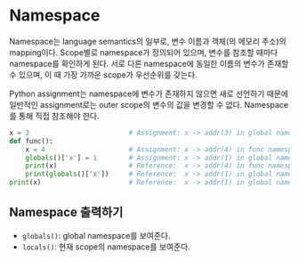 # Namespace

Namespace는 language semantics의 일부로, 변수 이름과 객체(의 메모리 주소)의 mapping이다.
Scope별로 namespace가 정의되어 있으며, 변수를 참조할 때마다 namespace를 확인하게 된다.
서로 다른 namespace에 동일한 이름의 변수가 존재할 수 있으며, 이 때 가장 가까운 scope가 우선순위를 갖는다.

Python assignment는 namespace에 변수가 존재하지 않으면 새로 선언하기 때문에 일반적인 assignment로는 outer scope의 변수의 값을 변경할 수 없다. Namespace를 통해 직접 참조해야 한다.

```py
x = 3                         # Assignment: x -> addr(3) in global namespace
def func():
    x = 4                     # Assignment: x -> addr(4) in func namespace
    globals()['x'] = 1        # Assignment: x -> addr(1) in global namespace
    print(x)                  # Reference:  x -> addr(4) in func namespace
    print(globals()['x'])     # Reference:  x -> addr(1) in global namespace
print(x)                      # Reference:  x -> addr(1) in global namespace
```

## Namespace 출력하기

- `globals()`: global namespace를 보여준다.
- `locals()`: 현재 scope의 namespace를 보여준다.
